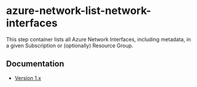 # azure-network-list-network-interfaces

This step container lists all Azure Network Interfaces, including metadata, in a given
Subscription or (optionally) Resource Group.

## Documentation

* [Version 1.x](docs/v1.md)
